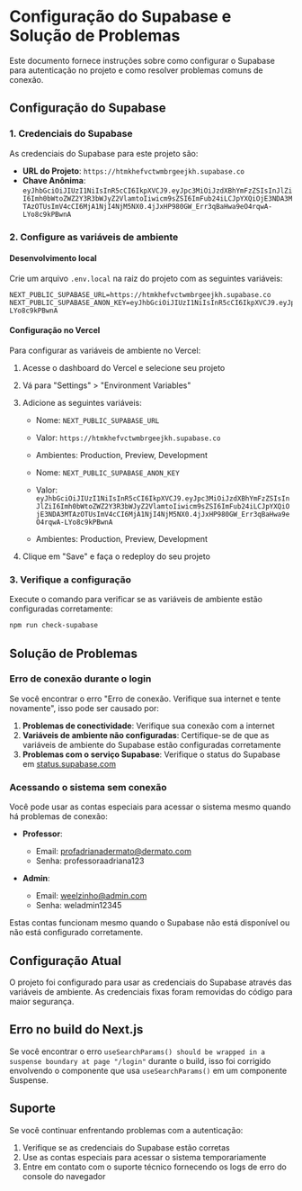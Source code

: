 # Configuração do Supabase e Solução de Problemas

Este documento fornece instruções sobre como configurar o Supabase para autenticação no projeto e como resolver problemas comuns de conexão.

## Configuração do Supabase

### 1. Credenciais do Supabase

As credenciais do Supabase para este projeto são:

- **URL do Projeto**: `https://htmkhefvctwmbrgeejkh.supabase.co`
- **Chave Anônima**: `eyJhbGciOiJIUzI1NiIsInR5cCI6IkpXVCJ9.eyJpc3MiOiJzdXBhYmFzZSIsInJlZiI6Imh0bWtoZWZ2Y3R3bWJyZ2VlamtoIiwicm9sZSI6ImFub24iLCJpYXQiOjE3NDA3MTAzOTUsImV4cCI6MjA1NjI4NjM5NX0.4jJxHP980GW_Err3qBaHwa9eO4rqwA-LYo8c9kPBwnA`

### 2. Configure as variáveis de ambiente

#### Desenvolvimento local

Crie um arquivo `.env.local` na raiz do projeto com as seguintes variáveis:

```
NEXT_PUBLIC_SUPABASE_URL=https://htmkhefvctwmbrgeejkh.supabase.co
NEXT_PUBLIC_SUPABASE_ANON_KEY=eyJhbGciOiJIUzI1NiIsInR5cCI6IkpXVCJ9.eyJpc3MiOiJzdXBhYmFzZSIsInJlZiI6Imh0bWtoZWZ2Y3R3bWJyZ2VlamtoIiwicm9sZSI6ImFub24iLCJpYXQiOjE3NDA3MTAzOTUsImV4cCI6MjA1NjI4NjM5NX0.4jJxHP980GW_Err3qBaHwa9eO4rqwA-LYo8c9kPBwnA
```

#### Configuração no Vercel

Para configurar as variáveis de ambiente no Vercel:

1. Acesse o dashboard do Vercel e selecione seu projeto
2. Vá para "Settings" > "Environment Variables"
3. Adicione as seguintes variáveis:
   - Nome: `NEXT_PUBLIC_SUPABASE_URL`
   - Valor: `https://htmkhefvctwmbrgeejkh.supabase.co`
   - Ambientes: Production, Preview, Development

   - Nome: `NEXT_PUBLIC_SUPABASE_ANON_KEY`
   - Valor: `eyJhbGciOiJIUzI1NiIsInR5cCI6IkpXVCJ9.eyJpc3MiOiJzdXBhYmFzZSIsInJlZiI6Imh0bWtoZWZ2Y3R3bWJyZ2VlamtoIiwicm9sZSI6ImFub24iLCJpYXQiOjE3NDA3MTAzOTUsImV4cCI6MjA1NjI4NjM5NX0.4jJxHP980GW_Err3qBaHwa9eO4rqwA-LYo8c9kPBwnA`
   - Ambientes: Production, Preview, Development

4. Clique em "Save" e faça o redeploy do seu projeto

### 3. Verifique a configuração

Execute o comando para verificar se as variáveis de ambiente estão configuradas corretamente:

```bash
npm run check-supabase
```

## Solução de Problemas

### Erro de conexão durante o login

Se você encontrar o erro "Erro de conexão. Verifique sua internet e tente novamente", isso pode ser causado por:

1. **Problemas de conectividade**: Verifique sua conexão com a internet
2. **Variáveis de ambiente não configuradas**: Certifique-se de que as variáveis de ambiente do Supabase estão configuradas corretamente
3. **Problemas com o serviço Supabase**: Verifique o status do Supabase em [status.supabase.com](https://status.supabase.com/)

### Acessando o sistema sem conexão

Você pode usar as contas especiais para acessar o sistema mesmo quando há problemas de conexão:

- **Professor**: 
  - Email: profadrianadermato@dermato.com
  - Senha: professoraadriana123

- **Admin**: 
  - Email: weelzinho@admin.com
  - Senha: weladmin12345

Estas contas funcionam mesmo quando o Supabase não está disponível ou não está configurado corretamente.

## Configuração Atual

O projeto foi configurado para usar as credenciais do Supabase através das variáveis de ambiente. As credenciais fixas foram removidas do código para maior segurança.

## Erro no build do Next.js

Se você encontrar o erro `useSearchParams() should be wrapped in a suspense boundary at page "/login"` durante o build, isso foi corrigido envolvendo o componente que usa `useSearchParams()` em um componente Suspense.

## Suporte

Se você continuar enfrentando problemas com a autenticação:

1. Verifique se as credenciais do Supabase estão corretas
2. Use as contas especiais para acessar o sistema temporariamente
3. Entre em contato com o suporte técnico fornecendo os logs de erro do console do navegador 